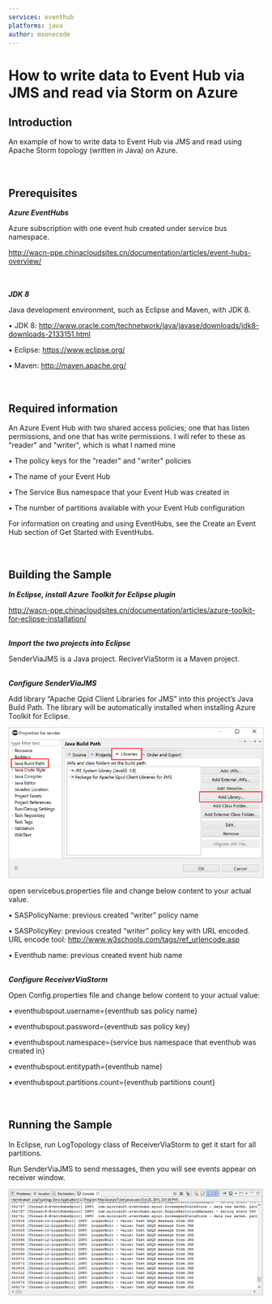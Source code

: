 ```yaml
---
services: eventhub
platforms: java
author: msonecode
---
```


# How to write data to Event Hub via JMS and read via Storm on Azure

## Introduction

An example of how to write data to Event Hub via JMS and read using Apache Storm topology (written in Java) on Azure.
<br/>
<br/>
<br/>

## Prerequisites

*__Azure EventHubs__*

Azure subscription with one event hub created under service bus namespace.

http://wacn-ppe.chinacloudsites.cn/documentation/articles/event-hubs-overview/  
<br/>
<br/>

*__JDK 8__*

Java development environment, such as Eclipse and Maven, with JDK 8.

•	JDK 8: http://www.oracle.com/technetwork/java/javase/downloads/jdk8-downloads-2133151.html  

•	Eclipse: https://www.eclipse.org/

•	Maven: http://maven.apache.org/
<br/>
<br/>
<br/>

## Required information

An Azure Event Hub with two shared access policies; one that has listen permissions, and one that has write permissions. I will refer to these as "reader" and "writer", which is what I named mine

•	The policy keys for the "reader" and "writer" policies

•	The name of your Event Hub

•	The Service Bus namespace that your Event Hub was created in

•	The number of partitions available with your Event Hub configuration

For information on creating and using EventHubs, see the Create an Event Hub section of Get Started with EventHubs.
<br/>
<br/>
<br/>


## Building the Sample

*__In Eclipse, install Azure Toolkit for Eclipse plugin__*

http://wacn-ppe.chinacloudsites.cn/documentation/articles/azure-toolkit-for-eclipse-installation/
<br/>
<br/>

*__Import the two projects into Eclipse__*

SenderViaJMS is a Java project. ReciverViaStorm is a Maven project.
<br/>
<br/>

*__Configure SenderViaJMS__*

Add library “Apache Qpid Client Libraries for JMS” into this project’s Java Build Path. The library will be automatically installed when installing Azure Toolkit for Eclipse.

<img src="https://github.com/Azure-Samples/event-hubs-java-storm-sender-jms-receiver/blob/master/Images/1.png">

open servicebus.properties file and change below content to your actual value.

•	SASPolicyName: previous created “writer” policy name

•	SASPolicyKey: previous created “writer” policy key with URL encoded. URL encode tool: http://www.w3schools.com/tags/ref_urlencode.asp

•	Eventhub name: previous created event hub name
<br/>
<br/>

*__Configure ReceiverViaStorm__*

Open Config.properties file and change below content to your actual value:

•	eventhubspout.username={eventhub sas policy name}

•	eventhubspout.password={eventhub sas policy key}

•	eventhubspout.namespace={service bus namespace that eventhub was created in}

•	eventhubspout.entitypath={eventhub name}

•	eventhubspout.partitions.count={eventhub partitions count}
<br/>
<br/>
<br/>


## Running the Sample

In Eclipse, run LogTopology class of ReceiverViaStorm to get it start for all partitions.

Run SenderViaJMS to send messages, then you will see events appear on receiver window.

<img src="https://github.com/Azure-Samples/event-hubs-java-storm-sender-jms-receiver/blob/master/Images/2.png">
